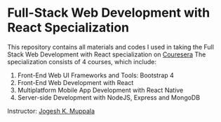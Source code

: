 # Full-Stack Web Development with React Specialization

This repository contains all materials and codes I used in taking the Full Stack Web Development with React specialization on <a href="https://www.coursera.org/specializations/full-stack-react?">Couresera</a>
The specialization consists of 4 courses, which include:
1. Front-End Web UI Frameworks and Tools: Bootstrap 4
2. Front-End Web Development with React
3. Multiplatform Mobile App Development with React Native
4. Server-side Development with NodeJS, Express and MongoDB

Instructor: <a href="linkedin.com/in/jogeshmuppala/?originalSubdomain=hk">Jogesh K. Muppala</a>

